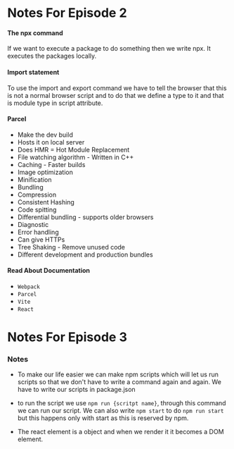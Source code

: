 # Notes For Episode 2

#### The npx command

If we want to execute a package to do something then we write npx. It executes the packages locally.

#### Import statement

To use the import and export command we have to tell the browser that this is not a normal browser script and to do that we define a type to it and that is module type in script attribute.

#### Parcel

- Make the dev build
- Hosts it on local server
- Does HMR = Hot Module Replacement
- File watching algorithm - Written in C++
- Caching - Faster builds
- Image optimization
- Minification
- Bundling
- Compression
- Consistent Hashing
- Code spitting
- Differential bundling - supports older browsers
- Diagnostic
- Error handling
- Can give HTTPs
- Tree Shaking - Remove unused code
- Different development and production bundles

#### Read About Documentation

- `Webpack`
- `Parcel`
- `Vite`
- `React`

# Notes For Episode 3

### Notes

- To make our life easier we can make npm scripts which will let us run scripts so that we don't have to write a command again and again. We have to write our scripts in package.json

- to run the script we use `npm run {scritpt name}`, through this command we can run our script. We can also write `npm start` to do `npm run start` but this happens only with start as this is reserved by npm.

- The react element is a object and when we render it it becomes a DOM element.